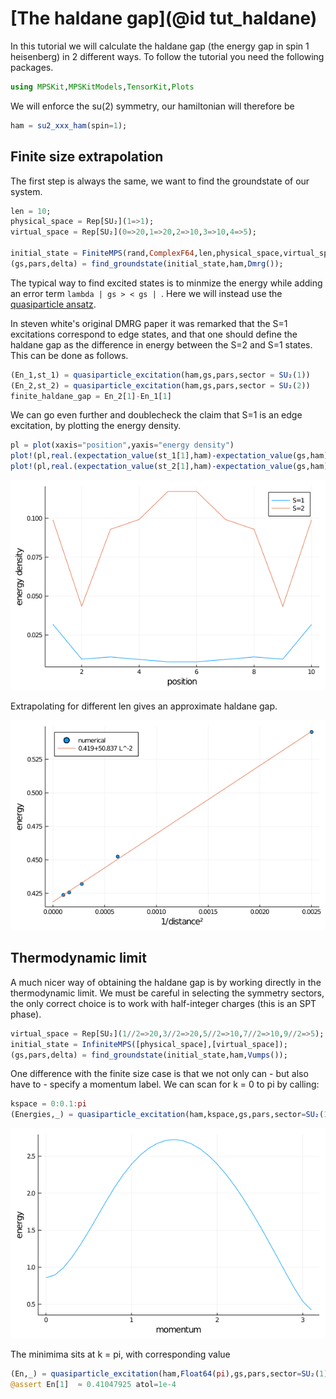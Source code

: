 # [The haldane gap](@id tut_haldane)

In this tutorial we will calculate the haldane gap (the energy gap in spin 1 heisenberg) in 2 different ways. To follow the tutorial you need the following packages.

```julia
using MPSKit,MPSKitModels,TensorKit,Plots
```

We will enforce the su(2) symmetry, our hamiltonian will therefore be

```julia
ham = su2_xxx_ham(spin=1);
```

## Finite size extrapolation

The first step is always the same, we want to find the groundstate of our system.
```julia
len = 10;
physical_space = Rep[SU₂](1=>1);
virtual_space = Rep[SU₂](0=>20,1=>20,2=>10,3=>10,4=>5);

initial_state = FiniteMPS(rand,ComplexF64,len,physical_space,virtual_space);
(gs,pars,delta) = find_groundstate(initial_state,ham,Dmrg());
```

The typical way to find excited states is to minmize the energy while adding an error term ``lambda | gs > < gs | ``. Here we will instead use the [quasiparticle ansatz](https://journals.aps.org/prl/abstract/10.1103/PhysRevLett.111.080401).

In steven white's original DMRG paper it was remarked that the S=1 excitations correspond to edge states, and that one should define the haldane gap as the difference in energy between the S=2 and S=1 states. This can be done as follows.

```julia
(En_1,st_1) = quasiparticle_excitation(ham,gs,pars,sector = SU₂(1))
(En_2,st_2) = quasiparticle_excitation(ham,gs,pars,sector = SU₂(2))
finite_haldane_gap = En_2[1]-En_1[1]
```

We can go even further and doublecheck the claim that S=1 is an edge excitation, by plotting the energy density.
```julia
pl = plot(xaxis="position",yaxis="energy density")
plot!(pl,real.(expectation_value(st_1[1],ham)-expectation_value(gs,ham)),label = "S=1")
plot!(pl,real.(expectation_value(st_2[1],ham)-expectation_value(gs,ham)),label = "S=2")
```
![](haldane_edge.png)

Extrapolating for different len gives an approximate haldane gap.

![](haldane_finite.png)

## Thermodynamic limit

A much nicer way of obtaining the haldane gap is by working directly in the thermodynamic limit. We must be careful in selecting the symmetry sectors, the only correct choice is to work with half-integer charges (this is an SPT phase).

```julia
virtual_space = Rep[SU₂](1//2=>20,3//2=>20,5//2=>10,7//2=>10,9//2=>5); # this is bond dimension 300!
initial_state = InfiniteMPS([physical_space],[virtual_space]);
(gs,pars,delta) = find_groundstate(initial_state,ham,Vumps());
```

One difference with the finite size case is that we not only can - but also have to - specify a momentum label. We can scan for k = 0 to pi by calling:

```julia
kspace = 0:0.1:pi
(Energies,_) = quasiparticle_excitation(ham,kspace,gs,pars,sector=SU₂(1));
```
![](haldane_dispersion.png)

The minimima sits at k = pi, with corresponding value

```julia
(En,_) = quasiparticle_excitation(ham,Float64(pi),gs,pars,sector=SU₂(1));
@assert En[1]  ≈ 0.41047925 atol=1e-4
```
